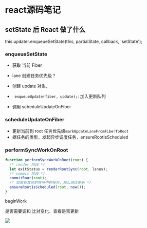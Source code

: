 # react源码笔记

## setState 后 React 做了什么

this.updater.enqueueSetState(this, partialState, callback, 'setState');

### enqueueSetState

- 获取 当前 Fiber
- lane 创建任务优先级？
- 创建 update 对象,

- ` enqueueUpdate(fiber, update);`: 加入更新队列

- 调用 scheduleUpdateOnFiber

### scheduleUpdateOnFiber

- 更新当前到 root 任务优先级`markUpdateLaneFromFiberToRoot`
- 据任务的类型，发起异步调度任务，ensureRootIsScheduled

### performSyncWorkOnRoot

```js
function performSyncWorkOnRoot(root) {
  /* render 阶段 */
  let exitStatus = renderRootSync(root, lanes);
  /* commit 阶段 */
  commitRoot(root);
  /* 如果有其他的等待中的任务，那么继续更新 */
  ensureRootIsScheduled(root, now());
}
```

beginWork

是否需要调和
比对变化、查看是否更新

![](https://p1-juejin.byteimg.com/tos-cn-i-k3u1fbpfcp/99afa68f8ab94c93be41df70db0ae488~tplv-k3u1fbpfcp-watermark.awebp)
